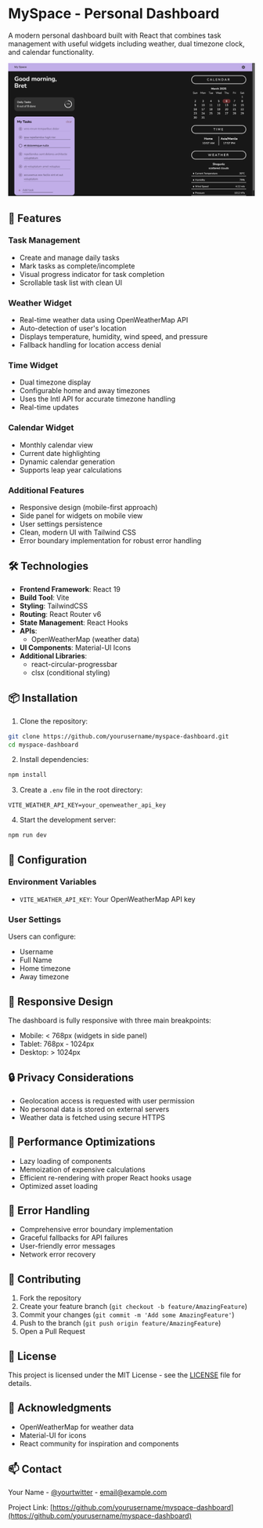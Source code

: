 # MySpace - Personal Dashboard

A modern personal dashboard built with React that combines task management with useful widgets including weather, dual timezone clock, and calendar functionality.

![MySpace Dashboard](/src/assets/screenshot.png) <!-- You should add a screenshot of your app here -->

## 🌟 Features

### Task Management
- Create and manage daily tasks
- Mark tasks as complete/incomplete
- Visual progress indicator for task completion
- Scrollable task list with clean UI

### Weather Widget
- Real-time weather data using OpenWeatherMap API
- Auto-detection of user's location
- Displays temperature, humidity, wind speed, and pressure
- Fallback handling for location access denial

### Time Widget
- Dual timezone display
- Configurable home and away timezones
- Uses the Intl API for accurate timezone handling
- Real-time updates

### Calendar Widget
- Monthly calendar view
- Current date highlighting
- Dynamic calendar generation
- Supports leap year calculations

### Additional Features
- Responsive design (mobile-first approach)
- Side panel for widgets on mobile view
- User settings persistence
- Clean, modern UI with Tailwind CSS
- Error boundary implementation for robust error handling

## 🛠 Technologies

- **Frontend Framework**: React 19
- **Build Tool**: Vite
- **Styling**: TailwindCSS
- **Routing**: React Router v6
- **State Management**: React Hooks
- **APIs**: 
  - OpenWeatherMap (weather data)
- **UI Components**: Material-UI Icons
- **Additional Libraries**:
  - react-circular-progressbar
  - clsx (conditional styling)

## 📦 Installation

1. Clone the repository:
```bash
git clone https://github.com/yourusername/myspace-dashboard.git
cd myspace-dashboard
```

2. Install dependencies:
```bash
npm install
```

3. Create a `.env` file in the root directory:
```env
VITE_WEATHER_API_KEY=your_openweather_api_key
```

4. Start the development server:
```bash
npm run dev
```

## 🔧 Configuration

### Environment Variables
- `VITE_WEATHER_API_KEY`: Your OpenWeatherMap API key

### User Settings
Users can configure:
- Username
- Full Name
- Home timezone
- Away timezone

## 📱 Responsive Design

The dashboard is fully responsive with three main breakpoints:
- Mobile: < 768px (widgets in side panel)
- Tablet: 768px - 1024px
- Desktop: > 1024px

## 🔒 Privacy Considerations

- Geolocation access is requested with user permission
- No personal data is stored on external servers
- Weather data is fetched using secure HTTPS

## 🚀 Performance Optimizations

- Lazy loading of components
- Memoization of expensive calculations
- Efficient re-rendering with proper React hooks usage
- Optimized asset loading

## 🐛 Error Handling

- Comprehensive error boundary implementation
- Graceful fallbacks for API failures
- User-friendly error messages
- Network error recovery

## 🤝 Contributing

1. Fork the repository
2. Create your feature branch (`git checkout -b feature/AmazingFeature`)
3. Commit your changes (`git commit -m 'Add some AmazingFeature'`)
4. Push to the branch (`git push origin feature/AmazingFeature`)
5. Open a Pull Request

## 📝 License

This project is licensed under the MIT License - see the [LICENSE](LICENSE) file for details.

## 🙏 Acknowledgments

- OpenWeatherMap for weather data
- Material-UI for icons
- React community for inspiration and components

## 📫 Contact

Your Name - [@yourtwitter](https://twitter.com/yourtwitter) - email@example.com

Project Link: [https://github.com/yourusername/myspace-dashboard](https://github.com/yourusername/myspace-dashboard)
